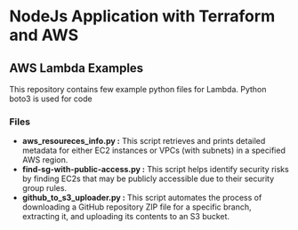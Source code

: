 # NodeJs Application with Terraform and AWS

## AWS Lambda Examples
This repository contains few example python files for Lambda. 
Python boto3 is used for code

### Files

 - **aws_resoureces_info.py  :**    This script retrieves and prints detailed metadata for either EC2 instances or VPCs (with subnets) in a specified AWS region.
 - **find-sg-with-public-access.py :**      This script helps identify security risks by finding EC2s that may be publicly accessible due to their security group rules.
 - **github_to_s3_uploader.py :**       This script automates the process of downloading a GitHub repository ZIP file for a specific branch, extracting it, and uploading its contents to an S3 bucket.
